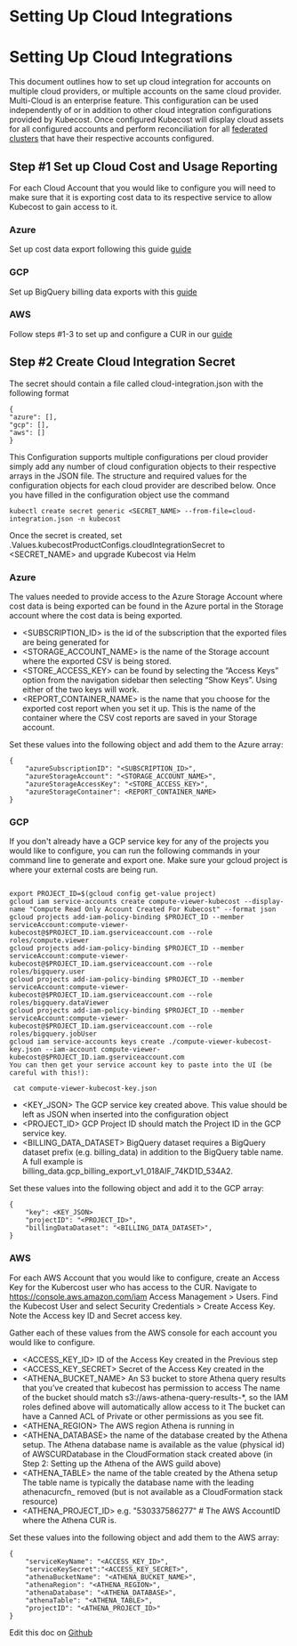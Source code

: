 Setting Up Cloud Integrations
=============================

# Setting Up Cloud Integrations
This document outlines how to set up cloud integration for accounts on multiple cloud providers, or multiple accounts on the same cloud provider. Multi-Cloud is an enterprise feature. This configuration can be used independently of or in addition to other cloud integration configurations provided by Kubecost. Once configured Kubecost will display cloud assets for all configured accounts and perform reconciliation for all [federated clusters](https://github.com/kubecost/docs/blob/master/long-term-storage.md) that have their respective accounts configured.

## Step #1 Set up Cloud Cost and Usage Reporting

For each Cloud Account that you would like to configure you will need to make sure that it is exporting cost data to its respective service to allow Kubecost to gain access to it.

### Azure
Set up cost data export following this guide [guide](https://docs.microsoft.com/en-us/azure/cost-management-billing/costs/tutorial-export-acm-data?tabs=azure-portal)

### GCP
Set up BigQuery billing data exports with this [guide](https://cloud.google.com/billing/docs/how-to/export-data-bigquery)

### AWS

Follow steps #1-3 to set up and configure a CUR in our [guide](https://github.com/kubecost/docs/blob/master/aws-cloud-integrations.md)


## Step #2 Create Cloud Integration Secret

The secret should contain a file called cloud-integration.json with the following format

```
{
"azure": [],
"gcp": [],
"aws": []
}
```
This Configuration supports multiple configurations per cloud provider simply add any number of cloud configuration objects to their respective arrays in the JSON file. The structure and required values for the configuration objects for each cloud provider are described below. Once you have filled in the configuration object use the command
```
kubectl create secret generic <SECRET_NAME> --from-file=cloud-integration.json -n kubecost

```

Once the secret is created, set .Values.kubecostProductConfigs.cloudIntegrationSecret to <SECRET_NAME> and upgrade Kubecost via Helm

### Azure
The values needed to provide access to the Azure Storage Account where cost data is being exported can be found in the Azure portal in the Storage account where the cost data is being exported.
- <SUBSCRIPTION_ID> is the id of the subscription that the exported files are being generated for
- <STORAGE_ACCOUNT_NAME> is the name of the Storage account where the exported CSV is being stored.
- <STORE_ACCESS_KEY> can be found by selecting the “Access Keys” option from the navigation sidebar then selecting “Show Keys”. Using either of the two keys will work.
- <REPORT_CONTAINER_NAME> is the name that you choose for the exported cost report when you set it up. This is the name of the container where the CSV cost reports are saved in your Storage account.

Set these values into the following object and add them to the Azure array:
```
{
	"azureSubscriptionID": "<SUBSCRIPTION_ID>",
	"azureStorageAccount": "<STORAGE_ACCOUNT_NAME>",
	"azureStorageAccessKey": "<STORE_ACCESS_KEY>",
	"azureStorageContainer": <REPORT_CONTAINER_NAME>
}
```

### GCP

If you don't already have a GCP service key for any of the projects you would like to configure, you can run the following commands in your command line to generate and export one. Make sure your gcloud project is where your external costs are being run.
```

export PROJECT_ID=$(gcloud config get-value project)
gcloud iam service-accounts create compute-viewer-kubecost --display-name "Compute Read Only Account Created For Kubecost" --format json
gcloud projects add-iam-policy-binding $PROJECT_ID --member serviceAccount:compute-viewer-kubecost@$PROJECT_ID.iam.gserviceaccount.com --role roles/compute.viewer
gcloud projects add-iam-policy-binding $PROJECT_ID --member serviceAccount:compute-viewer-kubecost@$PROJECT_ID.iam.gserviceaccount.com --role roles/bigquery.user
gcloud projects add-iam-policy-binding $PROJECT_ID --member serviceAccount:compute-viewer-kubecost@$PROJECT_ID.iam.gserviceaccount.com --role roles/bigquery.dataViewer
gcloud projects add-iam-policy-binding $PROJECT_ID --member serviceAccount:compute-viewer-kubecost@$PROJECT_ID.iam.gserviceaccount.com --role roles/bigquery.jobUser
gcloud iam service-accounts keys create ./compute-viewer-kubecost-key.json --iam-account compute-viewer-kubecost@$PROJECT_ID.iam.gserviceaccount.com 
You can then get your service account key to paste into the UI (be careful with this!):

```
```
 cat compute-viewer-kubecost-key.json 

```

- <KEY_JSON> The GCP service key created above. This value should be left as JSON when inserted into the configuration object
- <PROJECT_ID> GCP Project ID should match the Project ID in the GCP service key.
- <BILLING_DATA_DATASET> BigQuery dataset requires a BigQuery dataset prefix (e.g. billing_data) in addition to the BigQuery table name. A full example is billing_data.gcp_billing_export_v1_018AIF_74KD1D_534A2.


Set these values into the following object and add it to the GCP array:
```
{
	"key": <KEY_JSON>
	"projectID": "<PROJECT_ID>",
	"billingDataDataset": "<BILLING_DATA_DATASET>",
}
```

### AWS
For each AWS Account that you would like to configure, create an Access Key for the Kubercost user who has access to the CUR. Navigate to https://console.aws.amazon.com/iam Access Management > Users. Find the Kubecost User and select Security Credentials > Create Access Key. Note the Access key ID and Secret access key.

Gather each of these values from the AWS console for each account you would like to configure.

- <ACCESS_KEY_ID> ID of the Access Key created in the Previous step
- <ACCESS_KEY_SECRET> Secret of the Access Key created in the
- <ATHENA_BUCKET_NAME> An S3 bucket to store Athena query results that you’ve created that kubecost has permission to access
The name of the bucket should match s3://aws-athena-query-results-*, so the IAM roles defined above will automatically allow access to it
The bucket can have a Canned ACL of Private or other permissions as you see fit.
- <ATHENA_REGION> The AWS region Athena is running in
- <ATHENA_DATABASE> the name of the database created by the Athena setup. The Athena database name is available as the value (physical id) of AWSCURDatabase in the CloudFormation stack created above (in Step 2: Setting up the Athena of the AWS guild above)
- <ATHENA_TABLE> the name of the table created by the Athena setup
The table name is typically the database name with the leading athenacurcfn_ removed (but is not available as a CloudFormation stack resource)
- <ATHENA_PROJECT_ID> e.g. "530337586277" # The AWS AccountID where the Athena CUR is.

Set these values into the following object and add them to the AWS array:

```
{
	"serviceKeyName": "<ACCESS_KEY_ID>",
    "serviceKeySecret":"<ACCESS_KEY_SECRET>",
    "athenaBucketName": "<ATHENA_BUCKET_NAME>",
    "athenaRegion": "<ATHENA_REGION>",
    "athenaDatabase": "<ATHENA_DATABASE>",
    "athenaTable": "<ATHENA_TABLE>",
    "projectID": "<ATHENA_PROJECT_ID>"
}
```
	

Edit this doc on [Github](https://github.com/kubecost/docs/blob/main/multi-cloud.md)

<!--- {"article":"4407595968919","section":"4402815636375","permissiongroup":"1500001277122"} --->